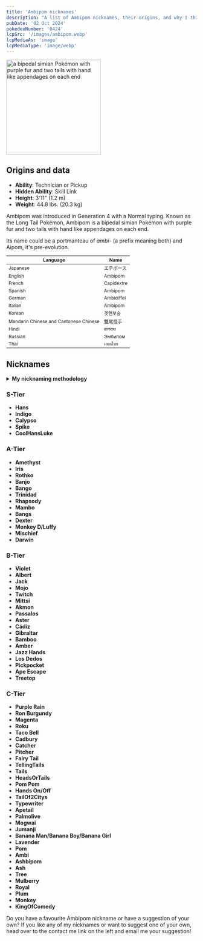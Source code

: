 ```yaml
---
title: 'Ambipom nicknames'
description: "A list of Ambipom nicknames, their origins, and why I think they're cool."
pubDate: '02 Oct 2024'
pokedexNumber: '0424'
lcpSrc: '/images/ambipom.webp'
lcpMediaAs: 'image'
lcpMediaType: 'image/webp'
---
```


<div class="img-center">
	<picture>
		<source srcset="/images/ambipom.webp" type="image/webp">
		<img src="/images/ambipom.jpg" width="250px" height="250px" alt="a bipedal simian Pokémon with purple fur and two tails with hand like appendages on each end">
	</picture>
</div>

## Origins and data
<div class="room-box">
	<div class="room-box-left">
		<ul>
			<li><strong>Ability</strong>: Technician or Pickup</li>
			<li><strong>Hidden Ability</strong>: Skill Link</li>
			<li><strong>Height</strong>: 3'11" (1.2 m)</li>
			<li><strong>Weight</strong>: 44.8 lbs. (20.3 kg)</li>
		</ul>
		<p>Ambipom was introduced in Generation 4 with a Normal typing. Known as the Long Tail Pokémon, Ambipom is a bipedal simian Pokémon with purple fur and two tails with hand like appendages on each end.</p>
		<p>Its name could be a portmanteau of <em>ambi-</em> (a prefix meaning both) and Aipom, it's pre-evolution.</p>
	</div>
	<div class="room-box-right">
		<table class="room-table" style="font-size:12px">
			<thead>
				<tr>
					<th>Language</th>
					<th>Name</th>
				</tr>
			</thead>
			<tbody>
				<tr>
					<td>Japanese</td>
					<td><span lang="ja">エテボース</span></td>
				</tr>
				<tr>
					<td>English</td>
					<td>Ambipom</td>
				</tr>
				<tr>
					<td>French</td>
					<td>Capidextre</td>
				</tr>
				<tr>
					<td>Spanish</td>
					<td>Ambipom</td>
				</tr>
				<tr>
					<td>German</td>
					<td>Ambidiffel</td>
				</tr>
				<tr>
					<td>Italian</td>
					<td>Ambipom</td>
				</tr>
				<tr>
					<td>Korean</td>
					<td><span lang="ko">겟핸보숭</span></td>
				</tr>
				<tr>
					<td>Mandarin Chinese and Cantonese Chinese</td>
					<td>雙尾怪手</td>
				</tr>
				<tr>
					<td>Hindi</td>
					<td>वानराथ</td>
				</tr>
				<tr>
					<td>Russian</td>
					<td>Эмбипом</td>
				</tr>
				<tr>
					<td>Thai</td>
					<td>เอเทโบธ</td>
				</tr>
			</tbody>
		</table>
	</div>
</div>

## Nicknames
<section class="deets">
	<details>
	<summary><strong>My nicknaming methodology</strong></summary>
	<ul>
		<li>I rank nicknames by lettered tiers: S, A, B, C, and D. S is the best and D is the worst.</li>
		<li>I may list my inspiration for a nickname so you know where they came from.</li>
	</ul>
	</details>
</section>

### S-Tier

* **Hans**
* **Indigo**
* **Calypso**
* **Spike**
* **CoolHansLuke**

### A-Tier

* **Amethyst**
* **Iris**
* **Rothko**
* **Banjo**
* **Bango**
* **Trinidad**
* **Rhapsody**
* **Mambo**
* **Bangs**
* **Dexter**
* **Monkey D/Luffy**
* **Mischief**
* **Darwin**

### B-Tier

* **Violet**
* **Albert**
* **Jack**
* **Mojo**
* **Twitch**
* **Mittsi**
* **Akmon**
* **Passalos**
* **Aster**
* **Cádiz**
* **Gibraltar**
* **Bamboo**
* **Amber**
* **Jazz Hands**
* **Los Dedos**
* **Pickpocket**
* **Ape Escape**
* **Treetop**

### C-Tier

* **Purple Rain**
* **Ron Burgundy**
* **Magenta**
* **Roku**
* **Taco Bell**
* **Cadbury**
* **Catcher**
* **Pitcher**
* **Fairy Tail**
* **TellingTails**
* **Tails**
* **HeadsOrTails**
* **Pom Pom**
* **Hands On/Off**
* **TailOf2Citys**
* **Typewriter**
* **Apetail**
* **Palmolive**
* **Mogwai**
* **Jumanji**
* **Banana Man/Banana Boy/Banana Girl**
* **Lavender**
* **Pom**
* **Ambi**
* **Ashbipom**
* **Ash**
* **Tree**
* **Mulberry**
* **Royal**
* **Plum**
* **Monkey**
* **KingOfComedy**

Do you have a favourite Ambipom nickname or have a suggestion of your own? If you like any of my nicknames or want to suggest one of your own, head over to the contact me link on the left and email me your suggestion!